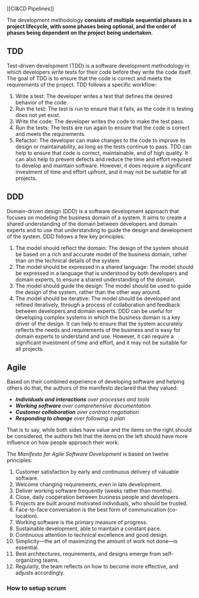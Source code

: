 
[[CI&CD Pipelines]]

The development methodology **consists of multiple sequential phases in a project lifecycle, with some phases being optional, and the order of phases being dependent on the project being undertaken**.

## TDD
Test-driven development (TDD) is a software development methodology in which developers write tests for their code before they write the code itself. The goal of TDD is to ensure that the code is correct and meets the requirements of the project. TDD follows a specific workflow:
1. Write a test: The developer writes a test that defines the desired behavior of the code. 
2. Run the test: The test is run to ensure that it fails, as the code it is testing does not yet exist. 
3. Write the code: The developer writes the code to make the test pass. 
4. Run the tests: The tests are run again to ensure that the code is correct and meets the requirements. 
5. Refactor: The developer can make changes to the code to improve its design or maintainability, as long as the tests continue to pass. 
TDD can help to ensure that code is correct, maintainable, and of high quality. It can also help to prevent defects and reduce the time and effort required to develop and maintain software. However, it does require a significant investment of time and effort upfront, and it may not be suitable for all projects.

## DDD
Domain-driven design (DDD) is a software development approach that focuses on modeling the business domain of a system. It aims to create a shared understanding of the domain between developers and domain experts and to use that understanding to guide the design and development of the system. DDD follows a few key principles:
1. The model should reflect the domain: The design of the system should be based on a rich and accurate model of the business domain, rather than on the technical details of the system. 
2. The model should be expressed in a shared language: The model should be expressed in a language that is understood by both developers and domain experts, to ensure a shared understanding of the domain. 
3. The model should guide the design: The model should be used to guide the design of the system, rather than the other way around. 
4. The model should be iterative: The model should be developed and refined iteratively, through a process of collaboration and feedback between developers and domain experts.
DDD can be useful for developing complex systems in which the business domain is a key driver of the design. It can help to ensure that the system accurately reflects the needs and requirements of the business and is easy for domain experts to understand and use. However, it can require a significant investment of time and effort, and it may not be suitable for all projects.

## Agile
Based on their combined experience of developing software and helping others do that, the authors of the manifesto declared that they valued:

- _**Individuals and interactions** over processes and tools_
- _**Working software** over comprehensive documentation_
- _**Customer collaboration** over contract negotiation_
- _**Responding to change** over following a plan_

That is to say, while both sides have value and the items on the right should be considered, the authors felt that the items on the left should have more influence on how people approach their work.

The _Manifesto for Agile Software Development_ is based on twelve principles:

1. Customer satisfaction by early and continuous delivery of valuable software.
2. Welcome changing requirements, even in late development.
3. Deliver working software frequently (weeks rather than months).
4. Close, daily cooperation between business people and developers.
5. Projects are built around motivated individuals, who should be trusted.
6. Face-to-face conversation is the best form of communication (co-location).
7. Working software is the primary measure of progress.
8. Sustainable development, able to maintain a constant pace.
9. Continuous attention to technical excellence and good design.
10. Simplicity—the art of maximizing the amount of work not done—is essential.
11. Best architectures, requirements, and designs emerge from self-organizing teams.
12. Regularly, the team reflects on how to become more effective, and adjusts accordingly.

### How to setup scrum